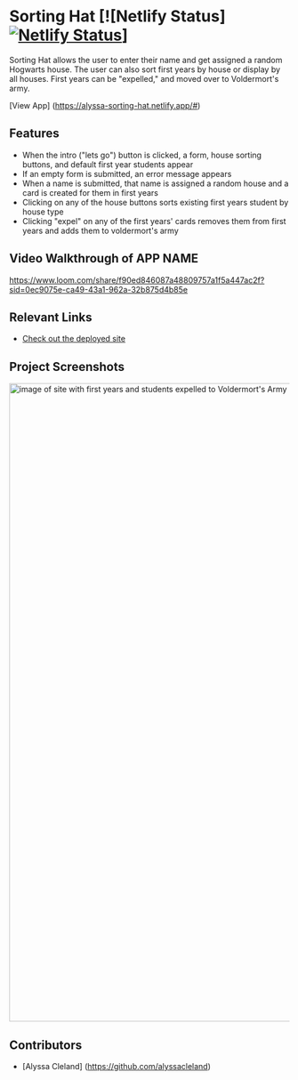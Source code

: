 # Sorting Hat [![Netlify Status] [![Netlify Status](https://api.netlify.com/api/v1/badges/fa4f5ec6-6b87-4a5d-9d86-c7006e4cff62/deploy-status)](https://app.netlify.com/sites/alyssa-sorting-hat/deploys)]

Sorting Hat allows the user to enter their name and get assigned a random Hogwarts house. The user can also sort first years by house or display by all houses. First years can be "expelled," and moved over to Voldermort's army.

[View App] (https://alyssa-sorting-hat.netlify.app/#)

## Features <!-- List your app features using bullets! Do NOT use a paragraph. No one will read that! -->

- When the intro ("lets go") button is clicked, a form, house sorting buttons, and default first year students appear
- If an empty form is submitted, an error message appears
- When a name is submitted, that name is assigned a random house and a card is created for them in first years
- Clicking on any of the house buttons sorts existing first years student by house type
- Clicking "expel" on any of the first years' cards removes them from first years and adds them to voldermort's army

## Video Walkthrough of APP NAME

https://www.loom.com/share/f90ed846087a48809757a1f5a447ac2f?sid=0ec9075e-ca49-43a1-962a-32b875d4b85e

## Relevant Links <!-- Link to all the things that are required outside of the ones that have their own section -->

- [Check out the deployed site](https://alyssa-sorting-hat.netlify.app/)

## Project Screenshots <!-- These can be inside of your project. Look at the repos from class and see how the images are included in the readme -->

<img width="1148" alt="image of site with first years and students expelled to Voldermort's Army" src="/Users/alyssacleland/workspace/foundations/exercises/INDIVIDUAL-PROJECT-sorting-hat/Screenshot 2024-10-25 at 7.13.24 PM.png">

## Contributors

- [Alyssa Cleland] (https://github.com/alyssacleland)
